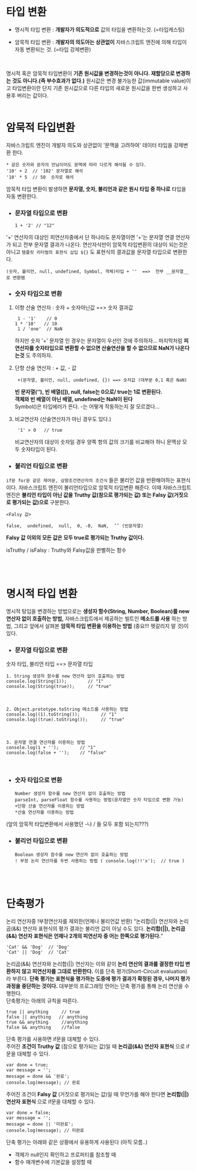 타입 변환
===================

- 명시적 타입 변환 : __개발자가 의도적으로__ 값의 타입을 변환하는것. (=타입캐스팅)

- 암묵적 타입 변환 : __개발자의 의도아는 상관없이__ 자바스크립트 엔진에 의해 타입이 자동 변환되는 것. (=타입 강제변환)
<br/>

명시적 혹은 암묵적 타입변환이 __기존 원시값을 변경하는것이 아니다. 재할당으로 변경하는 것도 아니다.(즉 부수효과가 없다.)__ 원시값은 변경 불가능한 값(immutable value)이고 타입변환이란 단지 기존 원시값으로 다른 타입의 새로운 원시값을 한번 생성하고 사용후 버리는 값이다.
<br/>
<br/>

# 암묵적 타입변환

자바스크립트 엔진이 개발자 의도와 상관없이 '문맥을 고려하여' 데이터 타입을 강제변환 한다.

    * 같은 숫자와 문자의 만남이어도 문맥에 따라 다르게 해석될 수 있다.   
    '10' + 2  // '102' 문자열로 해석   
    '10' * 5  // 50  숫자로 해석   

암묵적 타입 변환이 발생하면 __문자열, 숫자, 불리언과 같은 원시 타입 중 하나로__ 타입을 자동 변환한다.
<br/>

- ### 문자열 타입으로 변환

      1 + '2' // "12"

'+' 연산자의 대상인 피연산자중에서 단 하나라도 문자열이면 '+'는 문자열 연결 연산자가 되고 전부 문자열 결과가 나온다.
연산자식만이 암묵적 타입변환의 대상이 되는것은 아니고 `템플릿 리터럴의 표현식 삽입 ${}` 도 표현식의 결과값을 문자열 타입으로 변환한다.

    (숫자, 불리언, null, undefined, Symbol, 객체)타입 + ''  ==>  전부 __문자열__ 로 변환됌

- ### 숫자 타입으로 변환

1. 이항 산술 연산자 : 숫자 + 숫자아닌값  ==> 숫자 결과값

        1 - '1'    // 0
       1 * '10'   // 10
        1 / 'one'  // NaN

    하지만 숫자 '+' 문자열 인 경우는 문자열이 우선인 것에 주의하자...
    마지막처럼 __피연산자를 숫자타입으로 변환할 수 없으면 산술연산을 할 수 없으므로 NaN가 나온다는것__ 도 주의하자.

2. 단항 산술 연산자 :  + 값, - 값

        +(문자열, 불리언, null, undefined, {}) ==> 숫자값 (대부분 0,1 혹은 NaN)

    __빈 문자열(‘’), 빈 배열([]), null, false는 0으로/ true는 1로 변환된다.__    
    __객체와 빈 배열이 아닌 배열, undefined는 NaN이 된다__    
    Symbol()은 타입에러가 뜬다. -는 어떻게 작동하는지 잘 모르겠다...

3. 비교연산자 (산술연산자가 아닌 경우도 있다.)

        '1' > 0   // true

    비교연산자의 대상이 숫자일 경우 양쪽 항의 값의 크기를 비교해야 하니 문맥상 모두 숫자타입이 된다.

- ### 불리언 타입으로 변환
`if문 for문 같은 제어문, 삼항조건연산자의 조건식` 들은 불리언 값을 반환해야하는 표현식이다. 자바스크립트 엔진이 불리언타입으로 암묵적 타입변환 해준다.
이때 자바스크립트 엔진은 __불리언 타입이 아닌 값을 Truthy 값(참으로 평가되는 값) 또는 Falsy 값(거짓으로 평가되는 값)으로__ 구분한다.

    <Falsy 값>   

    false,  undefined,  null,  0, -0,  NaN,  ’’ (빈문자열)

__Falsy 값 이외의 모든 값은 모두 true로 평가되는 Truthy 값이다.__

isTruthy / isFalsy  :  Truthy와 Falsy값을 판별하는 함수

<br/>
<br/>

# 명시적 타입 변환
명시적 탕입을 변경하는 방법으로는 __생성자 함수(String, Number, Boolean)를 new 연산자 없이 호출하는 방법,__ 자바스크립트에서 제공하는 빌트인 __메소드를 사용__ 하는 방법, 그리고 앞에서 살펴본 __암묵적 타입 변환을 이용하는 방법__ (중요!!! 헷갈리지 말 것)이 있다.

- ### 문자열 타입으로 변환
숫자 타입, 불리언 타입  ==>  문자열 타입

    1. String 생성자 함수를 new 연산자 없이 호출하는 방법   
    console.log(String(1));        // "1"   
    console.log(String(true));     // "true"   
<br/>

    2. Object.prototype.toString 메소드를 사용하는 방법   
    console.log((1).toString());        // "1"   
    console.log((true).toString());     // "true"   
<br/>

    3. 문자열 연결 연산자를 이용하는 방법   
    console.log(1 + '');        // "1"   
    console.log(false + '');    // "false"   
<br/>

- ### 숫자 타입으로 변환
 
      Number 생성자 함수를 new 연산자 없이 호출하는 방법    
      parseInt, parseFloat 함수를 사용하는 방법(문자열만 숫자 타입으로 변환 가능)   
      +단항 산술 연산자를 이용하는 방법   
      *산술 연산자를 이용하는 방법   

(앞의 암묵적 타입변환에서 사용했던 -나 / 들 모두 포함 되는지???)

- ### 불리언 타입으로 변환
      Boolean 생성자 함수를 new 연산자 없이 호출하는 방법   
      ! 부정 논리 연산자를 두번 사용하는 방법 ( console.log(!!'x');  // true ) 

<br/>
<br/>

# 단축평가

논리 연산자중 !부정연산자를 제외한(언제나 불리언값 반환) “논리합(||) 연산자와 논리곱(&&) 연산자 표현식의 평가 결과는 불리언 값이 아닐 수도 있다. __논리합(||), 논리곱(&&) 연산자 표현식은 언제나 2개의 피연산자 중 어는 한쪽으로 평가된다.__”

    'Cat' && 'Dog'  // 'Dog'   
    'Cat' || 'Dog'  // 'Cat'

논리곱(&&) 연산자와 논리합(||) 연산자는 이와 같이 __논리 연산의 결과를 결정한 타입 변환하지 않고 피연산자를 그대로 반환한다.__ 이를 단축 평가(Short-Circuit evaluation)라 부른다. __단축 평가는 표현식을 평가하는 도중에 평가 결과가 확정된 경우, 나머지 평가 과정을 중단하는 것이다.__ 대부분의 프로그래밍 언어는 단축 평가를 통해 논리 연산을 수행한다.   
단축평가는 아래의 규칙을 따른다.

    true || anything	 // true
    false || anything 	// anything
    true && anything	 //anything
    false && anything	 //false

단축 평가를 사용하면 if문을 대체할 수 있다.    
주어진 __조건이 Truthy 값__ (참으로 평가되는 값)일 때 __논리곱(&&) 연산자 표현식__ 으로 if문을 대체할 수 있다.
  
    var done = true;
    var message = '';
    message = done && '완료';
    console.log(message); // 완료

주어진 조건이 __Falsy 값__ (거짓으로 평가되는 값)일 때 무언가를 해야 한다면 __논리합(||) 연산자 표현식__ 으로 if문을 대체할 수 있다.

    var done = false;
    var message = '';
    message = done || '미완료';
    console.log(message); // 미완료

단축 평가는 아래와 같은 상황에서 유용하게 사용된다 (아직 모름..)

- 객체가 null인지 확인하고 프로퍼티를 참조할 때
- 함수 매개변수에 기본값을 설정할 때